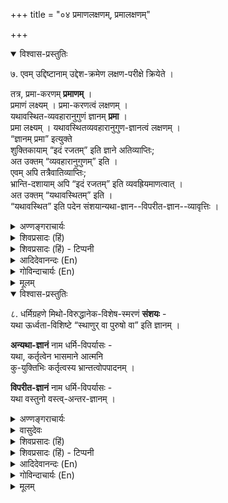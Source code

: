 +++
title = "०४ प्रमाणलक्षणम्, प्रमालक्षणम्"

+++
<details open><summary>विश्वास-प्रस्तुतिः</summary>

७. एवम् उद्दिष्टानाम् उद्देश-क्रमेण लक्षण-परीक्षे क्रियेते ।  

तत्र, प्रमा-करणम् **प्रमाणम्** ।  
प्रमाणं लक्ष्यम् । प्रमा-करणत्वं लक्षणम् ।  
यथावस्थित-व्यवहारानुगुणं ज्ञानम् **प्रमा** ।  
प्रमा लक्ष्यम् । यथावस्थितव्यवहारानुगुण-ज्ञानत्वं लक्षणम् ।  
“ज्ञानम् प्रमा” इत्युक्ते  
शुक्तिकायाम् “इदं रजतम्” इति ज्ञाने अतिव्याप्तिः;  
अत उक्तम् “व्यवहारानुगुणम्” इति ।  
एवम् अपि तत्रैवातिव्याप्तिः;  
भ्रान्ति-दशायाम् अपि “इदं रजतम्” इति व्यवह्रियमाणत्वात् ।  
अत उक्तम् “यथावस्थितम्” इति ।  
“यथावस्थित” इति पदेन संशयान्यथा-ज्ञान--विपरीत-ज्ञान--व्यावृत्तिः ।
</details>

<details><summary>अण्णङ्गराचार्यः</summary>

**एव**मिति । नाम्ना पदार्थसङ्कीर्तनमुद्देशः । असाधारणधर्मो लक्षणम् । परीक्षा - लक्ष्यस्य लक्षणमुक्तं सम्भवति न वेति विचारः ।  
**यथावस्थिते**ति । व्यवहारो वाचिकः कायिकश्चेति द्विविधः । व्यवहारे यथावस्थितत्वविनियोगयोग्यार्थविषयकत्वम् । विनियोगः प्रेप्सितार्थोपयोगः ।  
शुक्तौ तु रजतं सद् अपि न विनियोगार्हम् ।  
'यथावस्थितपदेने'ति । अव्यवस्थितव्यवहारहेतोः संशयस्य, अयथाव्यवहारहेतोरन्यथाज्ञानादेश्च व्यावृत्तिरित्यर्थः । 
</details>

<details><summary>शिवप्रसादः (हिं)</summary>

अनुवाद - उपर्युक्त प्रकार से निर्दिष्ट पदार्थों के निर्देश क्रम से उनका लक्षण तथा लक्षणों की परीक्षा की जा रही है । 

अनुवाद - प्रमा के करण को प्रमाण कहते हैं । इस वाक्य में लक्ष्य प्रमाण है तथा लक्षण प्रमाकरणत्व है ।

अनुवाद - जो वस्तु जैसी है, उसके उसी प्रकार के व्यवहार के अनुकूल जो ज्ञान होता है, उस ज्ञान को प्रमा कहते हैं । इस वाक्य में प्रमा लक्ष्य है तथा यथावस्थित- व्यवहारानुकूलज्ञानत्व उसका लक्षण है। ज्ञान को ही प्रमा मानने पर शुक्ति को देखकर यह रजत है, इस प्रकार का जो भ्रमज्ञान होता है, उसमें प्रमा की अतिव्याप्ति होने लगती, अतएव व्यवहार के अनुकूल ज्ञान को प्रमा कहा गया । किन्तु सीपी को

१०

रजत समझकर उसे उठाने आदि का व्यवहार होता है, अतः शुक्तिरजत-ज्ञानस्थल में प्रमा की अतिव्याप्ति रह ही गयी । इसीलिए यथावस्थित व्यवहार के अनुकूल ज्ञान को प्रमा कहा गया । यथावस्थित पद के प्रयोग के द्वारा प्रमा की संशय, अन्यथाज्ञान तथा विपरीतज्ञान, इन तीनों प्रकार के ज्ञानों से भिन्नता सिद्ध हो गयी । 
</details>

<details><summary>शिवप्रसादः (हिं) - टिप्पनी</summary>

मा० प्र० - ऊपर के अनुच्छेद में पदार्थों का विस्तृत विभाग प्रस्तुत किया गया है । 

उद्देश पदार्थ – पदार्थों के नाम को गिनाना ही उद्देश कहलाता है- 'नाम्ना पदार्थसङ्कीर्तनम् उद्देशः ।' उद्देश के अन्तर्गत उनके स्वरूपादि की कोई भी चर्चा नहीं की जाती है, केवल उनका नाम गिना दिया जाता है । उपर्युक्त उद्दिष्ट पदार्थों के लक्षण तथा उन लक्षणों की परीक्षा की प्रतिज्ञा इस पंक्ति में ग्रन्थकार करते हैं— 

लक्षण पदार्थ- किसी भी वस्तु का असाधारण धर्म ही उसका लक्षण कहलाता है 'असाधारणघर्मो लक्षणम्' असाधारण धर्मं वह धर्म है, जो उससे भिन्न पदार्थों में न पाया जाय । उसी धर्म के द्वारा वह वस्तु स्वेतर समस्त वस्तुओं से भिन्न प्रतीत होती है । वस्तु का जो लक्षण किया गया है वह लक्षण ठीक है कि नहीं, इस प्रकार का विचार ही परीक्षा कहलाता है । परीक्षा के अन्तर्गत देखा जाता है कि इस लक्षण- वाक्य में कहीं कोई दोष तो नहीं है । निर्दुष्ट लक्षण ही परीक्षकों की गोष्ठी में समादृत होता है, अत एव लक्षणों की परीक्षा आवश्यकीय होती है । 

भार प्र० - जिसका लक्षण बतलाया जाता है, उसको लक्ष्य कहा जाता है तथा लक्ष्य पदार्थ का जो असाधारण धर्म होता है, उसे लक्षण कहा जाता है । 'असाधारण- धर्मो लक्षणम् ।' असाधारण धर्म वह होता है, जो लक्ष्यतावच्छेदक समनियत होता है । यहाँ लक्ष्य प्रमाण है, अतएव प्रमाण में लक्ष्यता है तथा लक्ष्यतावच्छेदक हुआ प्रमाणत्व, अतएव जहाँ-जहाँ प्रमाणत्व होगा वहाँ-वहाँ प्रमाकरणत्व अवश्य रहेगा । प्रकृत वाक्य में लक्ष्य प्रमाण है । प्रमाण का लक्षण है-प्रमा का करण होना । किसी भी वस्तु के अनेक कारण होते हैं । उन सभी कारणों के द्वारा कार्य किया जाता है । जैसे—घट के चक्र, चीवर, दण्ड, मृत्पिण्ड, कुलाल आदि अनेक कारण हैं और इन सभी कारणों से. घट निर्वर्तित होता है । किन्तु कार्य के सम्पादक कारणों में जो सर्वोत्कृष्ट कारण होता है, उसे ही करण कहते हैं । 'प्रकृष्टं कारणं करणम् ।' महर्षि पाणिनि ने करण को साधकतम कहा है- 'साधकतमं करणम्' अर्थात् जिसका प्रयोग होते ही शीघ्र ही कार्य पूर्ण हो जाय, उसे करण अथवा साधकतम कहते हैं । इस तरह सिद्ध है कि प्रमा के करण को प्रमाण कहते हैं । अर्थात् प्रमाण प्रमा का साधकतम है ।

भा० प्र० - प्रमा का लक्षण – सामान्यतः ज्ञान को दो भागों में विभक्त किया जा सकता है - प्रमा एवं अप्रमा। इस प्रमा को लक्षित करते हुए कहा गया है - 'यथा- वस्थितव्यवहारानुगुणं ज्ञानम् ।' किसी भी वस्तु को दो प्रकार से जाना जा सकता है, जो वस्तु जैसी है उसको ठीक-ठीक उसी प्रकार से जानना तथा उसको उस प्रकार का न जानकर उससे भिन्न प्रकार का अथवा भिन्न रूप से जानना । ग्रन्थकार का अभिप्राय यह है कि यदि ज्ञानमात्र को प्रमा माना जाय तो भ्रम भी एक प्रकार का ज्ञान ही है । अत एव वह भी प्रमा कहलाने लग जायेगा । यदि व्यवहार के अनुकूल ज्ञान को प्रमा कहा जाय तो भी जो व्यक्ति चाकचिक्य आदि दोषों के कारण सीपी को रजत समझ लेता है, वह उसे उठाने का व्यवहार भी करता है, अत एव वह ज्ञान भी व्यवहारानुगुण ज्ञान हुआ । फलतः भ्रमस्थल में ही पुनः प्रमा की अतिव्याप्ति होगी । इस अतिव्याप्ति को दूर करने के लिए कहा गया यथावस्थित व्यवहारानुकूल ज्ञान को प्रमा कहते हैं । सीपी रजत नहीं है। सीपी को सीपी समझकर व्यवहार करना ही यथा- वस्थित व्यवहारानुकूल ज्ञान कहलायेगा और इस प्रकार का ज्ञान ही प्रमा कहलाता है । संशयज्ञान, अन्यथाज्ञान तथा विपरीतज्ञान भी यथावस्थित व्यवहारानुकूल ज्ञान नहीं है । अतएव इनमें भी अब प्रमा की अतिव्याप्ति नहीं हो सकती है ।
</details>


<details><summary>आदिदेवानन्दः (En)</summary>

7. Now the definition and examination of the categories will be attempted in the order in which they have been enumerated above. Of these, the instrument of valid knowledge is pramāna. What is defined (here) is pramāna. The definition is that it (pramāna) has the quality of causing pramā (valid knowledge). Prama is that knowledge which is adapted to practical interests of life as they really are. 31 What is defined (here) is pramā. The definition is that it (pramā) has the quality of knowledge adapted to practical interests of life as they really are. If it be said 'Pramā is knowledge', there would be over-pervasion in the (erroneous) cognition of a nacre in the form, 'this is silver'; hence it is said 'adapted to practical interests of life'. Even then there would be over-pervasion as one may have the percep- tion (of a nacre) in the form, 'this is silver' in a state of delusion; hence it is said 'as they really are'. By the expression ‘as they really are', sarśaya (doubt ), anya- thājñāna (wrong knowledge) and viparītajñāna (con- trary knowledge) are excluded. 

</details>

<details><summary>गोविन्दाचार्यः (En)</summary>

Of those, Pramāņa or Means of knowledge is the producer (or maker or giver) of Pramā or knowledge. Means' is what is to be defined; the definition of it is that it is the producer of Pramā, knowledge'. Pramā is jñāna or 'knowledge consonant with experience in its exactitude'. Prama or knowledge is the thing to be defined. The definition is that which [[23]] has the quality of knowledge consonant with experience in its exactitude'. Supposing the definition of Prama was simply knowledge', the knowledge which sees silver in a pearl-oyster would be a definition overlapping its bounds (ati-vyāpti), (or over-pervading its legitimate limits). Hence the definition of Pramā takes the form: 'knowledge consonant with experience'. Even then the fault of over-pervasion (ati-vyāpti) remains, inasmuch as one in a moment of illusion (or delusion) may mistake the pearl-oyster for silver. Hence (the further) qualificatory clause to the definition: in its exactitude (yathâvas- thita)'. 

By this expression, samsaya, anyathā-jñāna and viparīta-jñāna are avoided (which would) otherwise vitiate the definition.
</details>

<details><summary>मूलम्</summary>

७. एवमुद्दिष्टानामुद्देशक्रमेण लक्षणपरीक्षे क्रियेते । तत्र प्रमाकरणं प्रमाणम् । प्रमाणं लक्ष्यम् । प्रमाकरणत्वं लक्षणम् । यथावस्थितव्यवहारानुगुणज्ञानम् प्रमा । प्रमा लक्ष्यम् । यथावस्थितव्यवहारानुगुणज्ञानत्वं लक्षणम् । “ज्ञानं प्रमा” इत्युक्ते शुक्तिकायाम् “इदं रजतम्” इति ज्ञाने अतिव्याप्तिः; अत उक्तम् “व्यवहारानुगुणम्” इति । एवमपि तत्रैवातिव्याप्तिः; भ्रान्तिदशायामपि “इदं रजतम्” इति व्यवह्रियमाणत्वात् । अत उक्तम् “यथावस्थितम्” इति । “यथावस्थित” इति पदेन संशयान्यथा-ज्ञानविपरीतज्ञानव्यावृत्तिः ।
</details>

<details open><summary>विश्वास-प्रस्तुतिः</summary>

८. धर्मिग्रहणे मिथो-विरुद्धानेक-विशेष-स्मरणं **संशयः** -  
यथा ऊर्ध्वता-विशिष्टे “स्थाणुर् वा पुरुषो वा” इति ज्ञानम् ।  

**अन्यथा-ज्ञानं** नाम धर्मि-विपर्यासः -  
यथा, कर्तृत्वेन भासमाने आत्मनि  
कु-युक्तिभिः कर्तृत्वस्य भ्रान्तत्वोपपादनम् ।  

**विपरीत-ज्ञानं** नाम धर्मि-विपर्यासः -  
यथा वस्तुनो वस्त्व्-अन्तर-ज्ञानम् ।
</details>

<details><summary>अण्णङ्गराचार्यः</summary>

संशयलक्षणमाह- **'धर्मी'**ति । साधारणाकारेण धर्मिग्रहे तदुपस्थापितमिथोविरुद्धनानाकोटिस्फुरणं संशय इत्यर्थः ।ा तार्किकमतवत् सिद्धान्ते संशयो नैकं ज्ञानं मतम्[[??]] । किन्तु धर्मि-ग्रहणं कोटिद्वयप्रतीतिश्चेति ज्ञानद्वयम् । दोषाद्भेदाग्रहणेन सहितः तदेवायं स्थाणुर्वा पुरुषो वेत्यनवस्थितव्यवहारहेतुर्भवतीति स्वीकृतम् । धर्मविपर्यास-अन्यदीयधर्मस्य धर्म्यन्तरे भानम् । आत्मनि कर्तर्यकर्तृत्वज्ञानमन्यथाज्ञानं, सिद्धान्ते कर्तृत्वस्वीकारादात्मनः' । **'कुयुक्तिभिः'** सारव्यादिदुस्तर्कैः । **भ्रान्तत्वोपपादनम्** - आत्मनि कर्तृत्वस्य भ्रम-सिद्धत्वोपपादनम् । वस्त्वन्तरेति भावप्रधानो निर्देशः । वस्त्वन्तरत्व-ज्ञानमिति यत्वत्[[यावत्??]]  ।  
धर्मि--स्वरूप-निरूपक-धर्मस्यान्यत्र धर्मिण्य् अध्यासो विपरीतज्ञानम्,  
यथा शुक्तौ रजतमिति, देहे आत्मेति च ।  
तद्भिन्नधर्मस्याध्यासोऽन्यथाज्ञानम्, यथा शङ्खः पीतः, इति । आत्माऽकर्तेति च ।
</details>

<details><summary>वासुदेवः</summary>

तच् च कर्तृत्वं नैमित्तिकम् इति गीता-भाष्य उक्तम् । तथा च भाष्यम् -- 'आत्मनः स्वतः परिशुद्ध-स्वभावस्य पूर्व-पूर्व-कर्म-मूल-सङ्ग-निमित्तं विविध-कर्मसु कर्तृत्वम् ' ( गी० १४ । १९ ) इति । **धर्मिविपर्यास इति** । यथा शुक्ताविदं रजतम् इत्य् अत्र । **अतिव्याप्तिर् इति** । यथा शृङ्गित्वं गोर् लक्षणम् इति लक्षणे कृते महिष्यादाव् अतिव्याप्तिः । अत्र च लक्ष्ये विद्यमानत्वे सतीत्य् अपि बोध्यम् । अन्यथा ऽसंभवेन संकरः स्यात् । तत्रापि लक्ष्याद् अन्यत्र लक्षणस्य विद्यमानत्वात् । **निरस्तत्वाद् इति** । मायावादिनाम् इदं लक्षणम् । ' अनधिगतार्थ-गन्तृ ' इत्य् अनेन स्मृतोर् निरासः । तस्या अधिगतार्थ-गन्तृत्वात् । एतच् च रक्षणं नैयायिकैः खण्डितम् । धारावाहिक-बुद्धि-स्थले द्वितीयादि-ज्ञानानाम् अनधिगतार्थ-गन्तृत्वाभावेन तल्-लक्षणस्याव्याप्ति-ग्रस्तत्वात् । न चेदानीं घट इत्यादि-प्रतीत्या नीरूपस्यापि कालस्य षड्-इन्द्रिय-वेद्यत्वाभ्युपगमेन द्वितीयादि-ज्ञानानां पूर्व-पूर्व-ज्ञानाविषय-तत्त्-तत्-क्षणाविशेष-विषयत्वेन न तत्राव्याप्तिर् इति वाच्यम् । इदानीं घट इत्यादौ घटादेर् एवेन्द्रिय-वेद्यत्वात् । कालस्य तत्त्वाभ्युपगमे तु 'आकाशे बलाकाः' इत्यादि-प्रतीत्या ऽऽकाशस्यापि चाक्षुष-प्रत्यक्ष-विषयतापत्तेः । न चेष्टापत्तिः । मायावादि-मत आकाशस्याचाक्षुषत्वात् । रामानुज-मते धारावाहिक-ज्ञानस्यैकत्वम् आकाशस्य प्रत्यक्ष-विषयत्वं चास्तीत्य् अन्यद् एतत् । 
</details>

<details><summary>शिवप्रसादः (हिं)</summary>

जहाँ पर किसी भी वस्तु में परस्पर विरुद्ध अनेक धर्म प्रतीत होते हैं, वह ज्ञान संशय कहलाता है । जैसे अन्धेरे में किसी ऊँची वस्तु को देखकर यह ठूंठा वृक्ष ( स्तम्भ ) है या कोई आदमी है, इस प्रकार के अनिश्चय गर्भ अनेक प्रकार के धर्म प्रतीत होने लगना ही संशय है । किसी वस्तु के धर्म को दूसरे प्रकार का समझना ही अन्यथाज्ञान है । जैसे कर्तारूप से आत्मा की प्रतीति होती है, फिर भी कुयुक्ति के द्वारा आत्मा के कर्तृत्व को भ्रमजन्य सिद्ध करना अन्यथाज्ञान है । किसी वस्तु को ही उल्टा समझ लेना विपरीत- ज्ञान है । जैसे भैंस को अश्व समझ लेना । 

</details>

<details><summary>शिवप्रसादः (हिं) - टिप्पनी</summary>

संशयज्ञान - में वस्तु के स्वरूप का निर्णय नहीं हो सकने के कारण उसको अनेक प्रकार की प्रतीति होती है । जैसे अन्धकार में किसी ऊँचे आकार वाली वस्तु को देखकर मनुष्य को जब यह प्रतीत होने लग जाय कि यह क्या है ? कोई चोर तो नहीं खड़ा है ? या यह कोई स्तम्भ है ? इसी प्रकार के ज्ञान को संशयज्ञान कहते हैं । 

। 

अन्यथाज्ञान - में वस्तु का धर्म ही दूसरे प्रकार का प्रतीत होने लग जाता है । श्रुतियाँ आत्मा को स्वभावत: कर्तृत्व एवं ज्ञातृत्व आदि धर्मों से विशिष्ट बतलाती हैं । 'एष हि द्रष्टा श्रोता घ्राता रसयिता मन्ता बोद्धा कर्ता विज्ञानात्मा पुरुषः ' ( प्रश्नोपनिषत् ४।९ ) । श्रुति आत्मा के द्रष्टृत्व, श्रोतृत्व, घ्रातृत्व, आस्वादयितृत्व, 



११ 

मननकर्तृत्व, कर्तृत्व तथा ज्ञानाश्रयत्व आदि गुणों को बतलाती है । 'एष आत्मापहत पाप्मा विजरो विमृत्युरविशोकोऽवि जिघत्सोऽविपासः सत्यकामः सत्यसङ्कल्पः ।' यह छान्दोग्योपनिषद् की पुरुषविद्या की श्रुति जीव की स्वाभाविक गुणाष्टक सम्पन्नता को बतलाती है । प्रत्यक्षतः भी आत्मा के कर्तृत्व आदि गुणों को देखा जाता है । महर्षि बादरायण 'ज्ञोऽत. एव' ( शा० मी० २।३।१९ ) सूत्र में आत्मा के स्वाभाविक ज्ञातृत्व धर्म को बतलाते हैं; किन्तु कुछ दार्शनिक आत्मा के ज्ञातृत्व आदि धर्मों को अपनी कुयुक्तियों के बल पर भ्रमजन्य सिद्ध करने का प्रयास करते हैं। आत्मा में ज्ञातृत्व को भ्रान्तिजन्य जानना ही उनका अन्यथाज्ञान है । 

विपरीत ज्ञान - उसे कहते हैं, जहाँ पर किसी वस्तु को दूसरी वस्तु समझ लिया जाता है । अश्व को महिष समझ लेना विपरीतज्ञान है । जीव को ही ब्रह्म समझ लेना विपरीतज्ञान है ।
</details>


<details><summary>आदिदेवानन्दः (En)</summary>

8. Samśaya is the recollection of several mutually contradictory attributes when a thing is apprehended; for instance, the (dubitative) cognition in respect of a tall object, 'Is this a stump or man?". 
      
What is called anyathājñāna is the misapprehension of one attribute for another; for instance, the predication made by sophistic arguments, that the agency (of the individual self) is a delusion, whereas the individual self shines as an agent.  
      
What is called viparītajñāna is the misappre- hension of one thing for another; for instance, the cognition of another object in the place of the (intend- ed) object. 32 
</details>

<details><summary>गोविन्दाचार्यः (En)</summary>

Samsaya or Doubt is the apperception of mutually contradicting attributes in a thing (dharmi) to be apprehended. For example, the doubt whether a long-looking or erect object is post or person. 

Anyathā-jśāna or Wrong Apprehension is the mistaken apperception of one attribute for another. For example, the proposition which ascribes the agency in the real agent, soul, as due to illusion. (This is dharma-viparyāsa). 

Viparita-jñāna or Reversed Apprehension is the mistaken apperception of one thing itself for another. (For example the mistaking of the post itself for the person). (This is dharmi- viparyāsa). 
</details>


<details><summary>मूलम्</summary>

८. धर्मिग्रहणे मिथो विरुद्धानेकविशेष स्मरणम् संशयः । यथा ऊर्ध्वताविशिष्टे “स्थाणुर्वा पुरुषो वा” इति ज्ञानम् । अन्यथाज्ञानं नाम धर्मविपर्यासः । यथा कर्तृत्वेन भासमाने आत्मनि कुयुक्तिभिः कर्तृत्वस्य भ्रान्तत्वोपपादनम् । विपरीत-ज्ञानं नाम धर्मिविपर्यासः । यथा वस्तुनो वस्त्वन्तरज्ञानम् ।
</details>